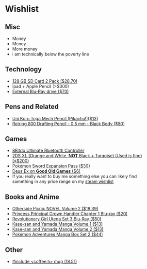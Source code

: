 # Wishlist

## Misc

-   Money
-   Money
-   More money
-   i am technically below the poverty line


## Technology

-   [128 GB SD Card 2 Pack ($28.70)](https://www.amazon.com/SanDisk-128GB-256GB-MicroSD-Memory/dp/B07YQ5M4V4/ref=sr_1_1?crid=2GX1NT9PXL59J&keywords=sd+card+128gb+2&qid=1646671656&sprefix=sd+card+128gb+2%2Caps%2C82&sr=8-1)
-   Ipad + Apple Pencil (>$300)
-   [External Blu-Ray drive ($70)](https://www.amazon.com/External-Portable-Blu-ray-DriveCompatible-SpeedSilent/dp/B07DL5WQPN/ref=sr_1_4?crid=2NQA2FZ3BU8ZZ&keywords=Blu%2Bray%2Bdvd%2Bplayer%2Busb&qid=1646680618&sprefix=blu%2Bray%2Bdvd%2Bplayer%2Bus%2Caps%2C59&sr=8-4&th=1)


## Pens and Related

-   [Uni Kuru Toga Mech Pencil (Pikachu!)($13)](https://www.jetpens.com/Uni-Kuru-Toga-Mechanical-Pencil-0.5-mm-Pokemon-Yellow-Pikachu/pd/31419)
-   [Rotring 800 Drafting Pencil - 0.5 mm - Black Body ($50)](https://www.jetpens.com/Rotring-800-Drafting-Pencil-0.5-mm-Black-Body/pd/6767)


## Games


-   [8Bitdo Ultimate Bluetooth Controller](https://www.amazon.com/dp/B0B9BGJVLL)
-   [2DS XL (Orange and White, **NOT** Black + Turqoise) (Used is fine) (&le;$200)](https://www.amazon.com/dp/B075BD7RYX/ref=twister_B075MJLB5B?_encoding=UTF8&psc=1)
-   [Pokémon Sword Expansion Pass ($30)](https://swordshield.pokemon.com/en-us/expansionpass/)
-   [Deus Ex on **Good Old Games** ($6)](https://www.gog.com/en/game/deus_ex)
-   If you really want to buy me something else you can likely find something in any price range on my [steam wishlist](https://store.steampowered.com/wishlist/profiles/76561198130985823/#sort=order)


## Books and Anime

-   [Otherside Picnic NOVEL Volume 2 ($18.39)](https://www.rightstufanime.com/Otherside-Picnic-Novel-Omnibus-Volume-2)
-   [Princess Principal Crown Handler Chapter 1 Blu-ray ($20)](https://www.rightstufanime.com/Princess-Principal-Crown-Handler-Chapter-1-Blu-ray)
-   [Revolutionary Girl Utena Set 3 Blu-Ray ($50)](https://www.rightstufanime.com/Revolutionary-Girl-Utena-Set-3-Blu-Ray)
-   [Kase-san and Yamada Manga Volume 1 ($13)](https://www.rightstufanime.com/Kase-san-and-Yamada-Manga)
-   [Kase-san and Yamada Manga Volume 2 ($13)](https://www.rightstufanime.com/Kase-san-and-Yamada-Manga-Volume-2)
-   [Pokemon Adventures Manga Box Set 2 ($44)](https://www.rightstufanime.com/Pokemon-Adventures-Manga-Box-Set-Volume-2-Volume-8-Volume-14-Gold-Silver)

## Other

- [#include \<coffee.h\> mug (18.51)](https://www.redbubble.com/i/mug/include-coffee-h-Funny-C-Programmer-Mug-by-ramiro/14221421.9Q0AD)
